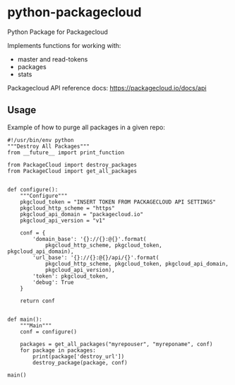 # python-packagecloud
Python Package for Packagecloud

Implements functions for working with:
* master and read-tokens
* packages
* stats

Packagecloud API reference docs:
https://packagecloud.io/docs/api

## Usage

Example of how to purge all packages in a given repo:

```
#!/usr/bin/env python
"""Destroy All Packages"""
from __future__ import print_function

from PackageCloud import destroy_packages
from PackageCloud import get_all_packages


def configure():
    """Configure"""
    pkgcloud_token = "INSERT TOKEN FROM PACKAGECLOUD API SETTINGS"
    pkgcloud_http_scheme = "https"
    pkgcloud_api_domain = "packagecloud.io"
    pkgcloud_api_version = "v1"

    conf = {
        'domain_base': '{}://{}:@{}'.format(
            pkgcloud_http_scheme, pkgcloud_token, pkgcloud_api_domain),
        'url_base': '{}://{}:@{}/api/{}'.format(
            pkgcloud_http_scheme, pkgcloud_token, pkgcloud_api_domain,
            pkgcloud_api_version),
        'token': pkgcloud_token,
        'debug': True
    }

    return conf


def main():
    """Main"""
    conf = configure()

    packages = get_all_packages("myrepouser", "myreponame", conf)
    for package in packages:
        print(package['destroy_url'])
        destroy_package(package, conf)

main()
```
